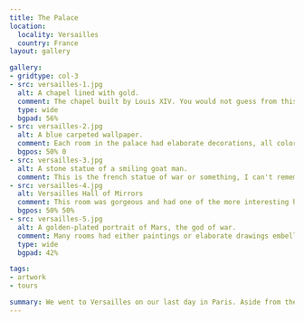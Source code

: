 ```yaml
---
title: The Palace
location:
  locality: Versailles
  country: France
layout: gallery

gallery:
- gridtype: col-3
- src: versailles-1.jpg
  alt: A chapel lined with gold.
  comment: The chapel built by Louis XIV. You would not guess from this photo that I was surrounded by a dozen people also taking photos.
  type: wide
  bgpad: 56%
- src: versailles-2.jpg
  alt: A blue carpeted wallpaper.
  comment: Each room in the palace had elaborate decorations, all color coded. There were rooms with the exact same carpet on the wall except in various different colors.
  bgpos: 50% 0
- src: versailles-3.jpg
  alt: A stone statue of a smiling goat man.
  comment: This is the french statue of war or something, I can't remember exactly. His disposition didn't really match the description that's for sure.
- src: versailles-4.jpg
  alt: Versailles Hall of Mirrors
  comment: This room was gorgeous and had one of the more interesting histories. It has mirrors opposing each window to make it a bright, lavish tribute to the king. The only problem was the 600-odd people walking around taking selfies inside of it, which I had to crop out of this photo.
  bgpos: 50% 50%
- src: versailles-5.jpg
  alt: A golden-plated portrait of Mars, the god of war.
  comment: Many rooms had either paintings or elaborate drawings embellished with all sorts of gold. This is depicting Mars, the god of war.
  type: wide
  bgpad: 42%

tags:
- artwork
- tours

summary: We went to Versailles on our last day in Paris. Aside from the insane amount of tourists, it was pretty neat.
---
```

